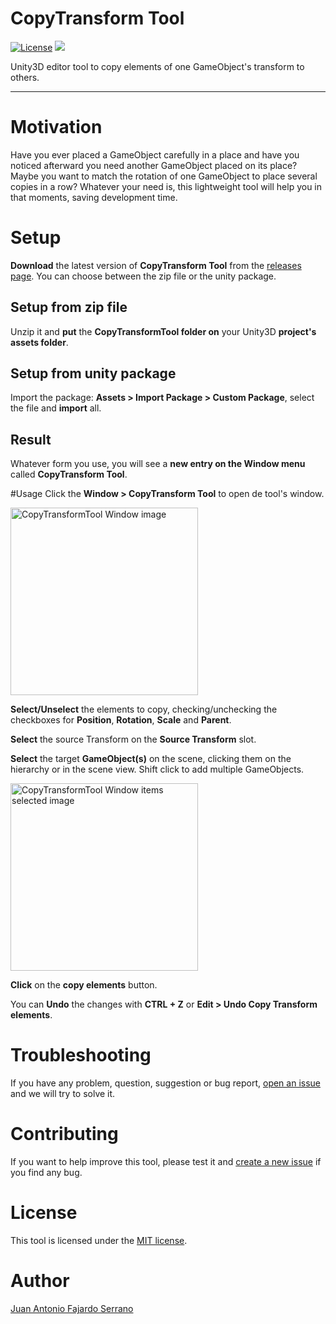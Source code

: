 # CopyTransform Tool
[![License](https://img.shields.io/badge/License-MIT-green.svg)](https://github.com/JAFS6/CopyTransformTool/blob/develop/LICENSE.txt)
![](https://img.shields.io/badge/Unity3D%20version-5.4.0-lightgrey.svg)

Unity3D editor tool to copy elements of one GameObject's transform to others.

--------

# Motivation
Have you ever placed a GameObject carefully in a place and have you noticed afterward you need another GameObject placed on its place? Maybe you want to match the rotation of one GameObject to place several copies in a row? Whatever your need is, this lightweight tool will help you in that moments, saving development time.

# Setup
**Download** the latest version of **CopyTransform Tool** from the [releases page](https://github.com/JAFS6/CopyTransformTool/releases). You can choose between the zip file or the unity package.

## Setup from zip file
Unzip it and **put** the **CopyTransformTool folder on** your Unity3D **project's assets folder**.

## Setup from unity package
Import the package: **Assets > Import Package > Custom Package**, select the file and **import** all.

## Result
Whatever form you use, you will see a **new entry on the Window menu** called **CopyTransform Tool**.

#Usage
Click the **Window > CopyTransform Tool** to open de tool's window.

<img src="https://cloud.githubusercontent.com/assets/6010819/19863322/18523cec-9f94-11e6-9a53-bb99c953b6cf.jpg" alt="CopyTransformTool Window image" height="300px">

**Select/Unselect** the elements to copy, checking/unchecking the checkboxes for **Position**, **Rotation**, **Scale** and **Parent**.

**Select** the source Transform on the **Source Transform** slot.

**Select** the target **GameObject(s)** on the scene, clicking them on the hierarchy or in the scene view. Shift click to add multiple GameObjects.

<img src="https://cloud.githubusercontent.com/assets/6010819/19863323/1856837e-9f94-11e6-9f03-4bd33052dd46.jpg" alt="CopyTransformTool Window items selected image" height="300px">

**Click** on the **copy elements** button.

You can **Undo** the changes with **CTRL + Z** or **Edit > Undo Copy Transform elements**.

# Troubleshooting
If you have any problem, question, suggestion or bug report, [open an issue](https://github.com/JAFS6/CopyTransformTool/issues/new) and we will try to solve it.

# Contributing
If you want to help improve this tool, please test it and [create a new issue](https://github.com/JAFS6/CopyTransformTool/issues/new) if you find any bug.

# License
This tool is licensed under the [MIT license](https://opensource.org/licenses/MIT).

# Author
[Juan Antonio Fajardo Serrano](https://es.linkedin.com/in/jafs6)
